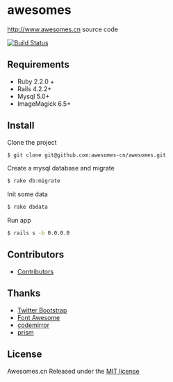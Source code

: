 # awesomes
http://www.awesomes.cn source code

[![Build
Status](https://secure.travis-ci.org/ruby-china/ruby-china.png?branch=master&.png)](http://travis-ci.org/ruby-china/ruby-china)

## Requirements

* Ruby 2.2.0 +
* Rails 4.2.2+
* Mysql 5.0+
* ImageMagick 6.5+

## Install
Clone the project

```bash
$ git clone git@github.com:awesomes-cn/awesomes.git
```
Create a mysql database and migrate 
```bash
$ rake db:migrate

```
Init some data

```bash
$ rake dbdata

```
Run app
```bash
$ rails s -b 0.0.0.0

```


## Contributors

* [Contributors](https://github.com/awesomes-cn/awesomes/graphs/contributors)

## Thanks

* [Twitter Bootstrap](https://twitter.github.com/bootstrap)
* [Font Awesome](http://fortawesome.github.io/Font-Awesome/icons/)
* [codemirror](https://github.com/codemirror/CodeMirror)
* [prism](https://github.com/PrismJS/prism)




## License

 Awesomes.cn Released under the [MIT license](http://www.opensource.org/licenses/MIT)
